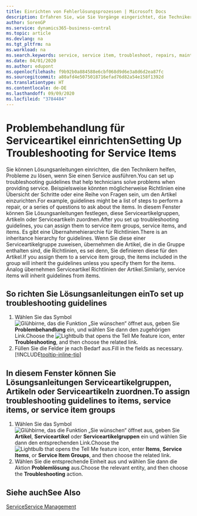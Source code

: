 ```yaml
---
title: Einrichten von Fehlerlösungsprozessen | Microsoft Docs
description: Erfahren Sie, wie Sie Vorgänge eingerichtet, die Techniker helfen, Probleme bei Serviceartikeln zu identifizieren und zu bearbeiten.
author: SorenGP
ms.service: dynamics365-business-central
ms.topic: article
ms.devlang: na
ms.tgt_pltfrm: na
ms.workload: na
ms.search.keywords: service, service item, troubleshoot, repairs, maintenance
ms.date: 04/01/2020
ms.author: edupont
ms.openlocfilehash: f9b92b0a884588e6cbf068d9d6e3a8d6d2ea87fc
ms.sourcegitcommit: a80afd4e5075018716efad76d82a54e158f1392d
ms.translationtype: HT
ms.contentlocale: de-DE
ms.lasthandoff: 09/09/2020
ms.locfileid: "3784484"
---
```

# <a name="setting-up-troubleshooting-for-service-items"></a><span data-ttu-id="0d128-103">Problembehandlung für Serviceartikel einrichten</span><span class="sxs-lookup"><span data-stu-id="0d128-103">Setting Up Troubleshooting for Service Items</span></span>
<span data-ttu-id="0d128-104">Sie können Lösungsanleitungen einrichten, die den Technikern helfen, Probleme zu lösen, wenn Sie einen Service ausführen.</span><span class="sxs-lookup"><span data-stu-id="0d128-104">You can set up troubleshooting guidelines that help technicians solve problems when providing service.</span></span> <span data-ttu-id="0d128-105">Beispielsweise könnten möglicherweise Richtlinien eine Übersicht der Schritte oder eine Reihe von Fragen sein, um den Artikel einzurichten.</span><span class="sxs-lookup"><span data-stu-id="0d128-105">For example, guidelines might be a list of steps to perform a repair, or a series of questions to ask about the items.</span></span> <span data-ttu-id="0d128-106">In diesem Fenster können Sie Lösungsanleitungen festlegen, diese Serviceartikelgruppen, Artikeln oder Serviceartikeln zuordnen.</span><span class="sxs-lookup"><span data-stu-id="0d128-106">After you set up troubleshooting guidelines, you can assign them to service item groups, service items, and items.</span></span> <span data-ttu-id="0d128-107">Es gibt eine Übernahmehierarchie für Richtlinien.</span><span class="sxs-lookup"><span data-stu-id="0d128-107">There is an inheritance hierarchy for guidelines.</span></span> <span data-ttu-id="0d128-108">Wenn Sie diese einer Serviceartikelgruppe zuweisen, übernehmen die Artikel, die in die Gruppe enthalten sind, die Richtlinien, es sei denn, Sie definieren diese für den Artikel.</span><span class="sxs-lookup"><span data-stu-id="0d128-108">If you assign them to a service item group, the items included in the group will inherit the guidelines unless you specify them for the items.</span></span> <span data-ttu-id="0d128-109">Analog übernehmen Serviceartikel Richtlinien der Artikel.</span><span class="sxs-lookup"><span data-stu-id="0d128-109">Similarly, service items will inherit guidelines from items.</span></span>  

## <a name="to-set-up-troubleshooting-guidelines"></a><span data-ttu-id="0d128-110">So richten Sie Lösungsanleitungen ein</span><span class="sxs-lookup"><span data-stu-id="0d128-110">To set up troubleshooting guidelines</span></span>
1. <span data-ttu-id="0d128-111">Wählen Sie das Symbol ![Glühbirne, das die Funktion „Sie wünschen“ öffnet](media/ui-search/search_small.png "Was möchten Sie tun?") aus, geben Sie **Problembehandlung** ein, und wählen Sie dann den zugehörigen Link.</span><span class="sxs-lookup"><span data-stu-id="0d128-111">Choose the ![Lightbulb that opens the Tell Me feature](media/ui-search/search_small.png "Tell me what you want to do") icon, enter **Troubleshooting**, and then choose the related link.</span></span>  
2. <span data-ttu-id="0d128-112">Füllen Sie die Felder je nach Bedarf aus.</span><span class="sxs-lookup"><span data-stu-id="0d128-112">Fill in the fields as necessary.</span></span> [!INCLUDE[tooltip-inline-tip](includes/tooltip-inline-tip_md.md)]  

## <a name="to-assign-troubleshooting-guidelines-to-items-service-items-or-service-item-groups"></a><span data-ttu-id="0d128-113">In diesem Fenster können Sie Lösungsanleitungen Serviceartikelgruppen, Artikeln oder Serviceartikeln zuordnen.</span><span class="sxs-lookup"><span data-stu-id="0d128-113">To assign troubleshooting guidelines to items, service items, or service item groups</span></span>
1. <span data-ttu-id="0d128-114">Wählen Sie das Symbol ![Glühbirne, das die Funktion „Sie wünschen“ öffnet](media/ui-search/search_small.png "Was möchten Sie tun?") aus, geben Sie **Artikel**, **Serviceartikel** oder **Serviceartikelgruppen** ein und wählen Sie dann den entsprechenden Link.</span><span class="sxs-lookup"><span data-stu-id="0d128-114">Choose the ![Lightbulb that opens the Tell Me feature](media/ui-search/search_small.png "Tell me what you want to do") icon, enter **Items**, **Service Items**, or **Service Item Groups**, and then choose the related link.</span></span>  
2. <span data-ttu-id="0d128-115">Wählen Sie die entsprechende Einheit aus und wählen Sie dann die Aktion **Problemlösung** aus.</span><span class="sxs-lookup"><span data-stu-id="0d128-115">Choose the relevant entity, and then choose the **Troubleshooting** action.</span></span>  

## <a name="see-also"></a><span data-ttu-id="0d128-116">Siehe auch</span><span class="sxs-lookup"><span data-stu-id="0d128-116">See Also</span></span>
[<span data-ttu-id="0d128-117">Service</span><span class="sxs-lookup"><span data-stu-id="0d128-117">Service Management</span></span>](service-service.md)